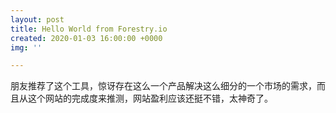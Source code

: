 ```yaml
---
layout: post
title: Hello World from Forestry.io
created: 2020-01-03 16:00:00 +0000
img: ''

---
```

朋友推荐了这个工具，惊讶存在这么一个产品解决这么细分的一个市场的需求，而且从这个网站的完成度来推测，网站盈利应该还挺不错，太神奇了。